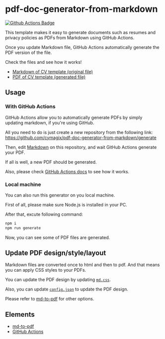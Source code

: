 # pdf-doc-generator-from-markdown

[![Github Actions Badge](https://github.com/cymagix/pdf-doc-generator-from-markdown/workflows/Node/badge.svg)](https://github.com/cymagix/pdf-doc-generator-from-markdown/actions)

This template makes it easy to generate documents such as resumes and privacy policies as PDFs from Markdown using GitHub Actions.

Once you update Markdown file, GitHub Actions automatically generate the PDF version of the file.

Check the files and see how it works!
- [Markdown of CV template (original file)](./Curriculum_vitae.md)
- [PDF of CV template (generated file)](./Curriculum_vitae.pdf)

## Usage

### With GitHub Actions

GitHub Actions allow you to automatically generate PDFs by simply updating markdown, if you're using GitHub.

All you need to do is just create a new repository from the following link:  
https://github.com/cymagix/pdf-doc-generator-from-markdown/generate

Then, edit [Markdown](./Curriculum_vitae.md) on this repository, and wait GitHub Actions generate your PDF.

If all is well, a new PDF should be generated.

Also, please check [GitHub Actions docs](https://docs.github.com/en/actions) to see how it works.

### Local machine

You can also run this generator on you local machine.

First of all, please make sure Node.js is installed in your PC.

After that, excute following command:

```bash
npm i
npm run generate
```

Now, you can see some of PDF files are generated.

## Update PDF design/style/layout

Markdown files are converted once to html and then to pdf. And that means you can apply CSS styles to your PDFs.

You can update the PDF design by updating [`md.css`](./md.css).

Also, you can update [`config.json`](./config.json) to update the PDF design.

Please refer to [md-to-pdf](https://www.npmjs.com/package/md-to-pdf) for other options.

## Elements

- [md-to-pdf](https://www.npmjs.com/package/md-to-pdf)
- [GitHub Actions](https://docs.github.com/en/actions)
